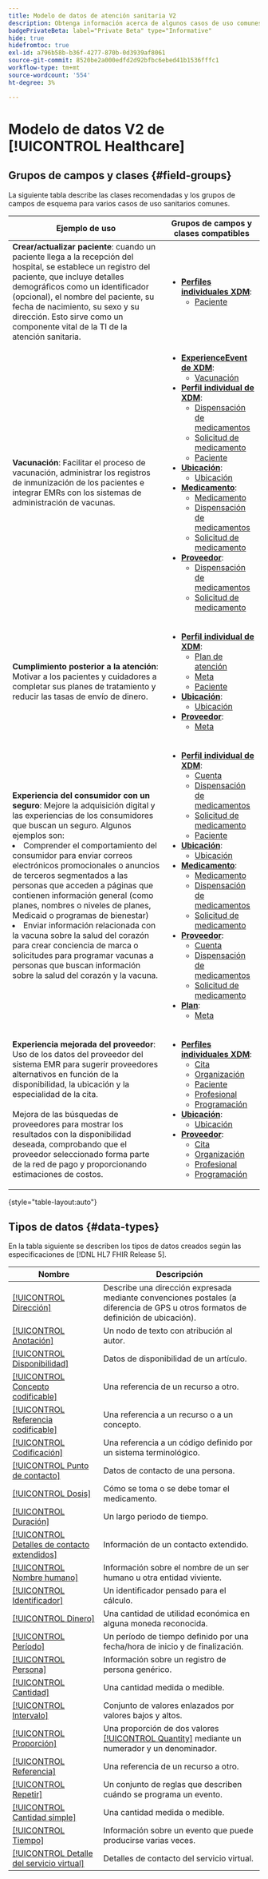 ```yaml
---
title: Modelo de datos de atención sanitaria V2
description: Obtenga información acerca de algunos casos de uso comunes de atención médica y las mejores clases, grupos de campos relacionados y tipos de datos que se deben usar.
badgePrivateBeta: label="Private Beta" type="Informative"
hide: true
hidefromtoc: true
exl-id: a796b58b-b36f-4277-870b-0d3939af8061
source-git-commit: 8520be2a000edfd2d92bfbc6ebed41b1536fffc1
workflow-type: tm+mt
source-wordcount: '554'
ht-degree: 3%

---
```


# Modelo de datos V2 de [!UICONTROL Healthcare]

## Grupos de campos y clases {#field-groups}

La siguiente tabla describe las clases recomendadas y los grupos de campos de esquema para varios casos de uso sanitarios comunes.

| Ejemplo de uso | Grupos de campos y clases compatibles |
| --- | --- |
| **Crear/actualizar paciente**: cuando un paciente llega a la recepción del hospital, se establece un registro del paciente, que incluye detalles demográficos como un identificador (opcional), el nombre del paciente, su fecha de nacimiento, su sexo y su dirección. Esto sirve como un componente vital de la TI de la atención sanitaria. | <ul><li>**[Perfiles individuales XDM](../../classes/individual-profile.md)**:<ul><li>[Paciente](./field-groups/patient.md)</li></ul></li></ul> |
| **Vacunación**: Facilitar el proceso de vacunación, administrar los registros de inmunización de los pacientes e integrar EMRs con los sistemas de administración de vacunas. | <ul><li>**[ExperienceEvent de XDM](../../classes/experienceevent.md)**:<ul><li>[Vacunación](./field-groups/immunization.md)</li></ul></li><li>**[Perfil individual de XDM](../../classes/individual-profile.md)**:<ul><li>[Dispensación de medicamentos](./field-groups/medication-dispense.md)</li><li>[Solicitud de medicamento](./field-groups/medication-request.md)</li><li>[Paciente](./field-groups/patient.md)</li></ul></li><li>**[Ubicación](./classes/location.md)**:<ul><li>[Ubicación](./field-groups/location.md)</li></ul><li>**[Medicamento](../../classes/medication.md)**:<ul><li>[Medicamento](./field-groups/medication.md)</li><li>[Dispensación de medicamentos](./field-groups/medication-dispense.md)</li><li>[Solicitud de medicamento](./field-groups/medication-request.md)</li></ul></li><li>**[Proveedor](../../classes/provider.md)**:<ul><li>[Dispensación de medicamentos](./field-groups/medication-dispense.md)</li><li>[Solicitud de medicamento](./field-groups/medication-request.md)</li></ul></li></ul> |
| **Cumplimiento posterior a la atención**: Motivar a los pacientes y cuidadores a completar sus planes de tratamiento y reducir las tasas de envío de dinero. | <ul><li>**[Perfil individual de XDM](../../classes/individual-profile.md)**:<ul><li>[Plan de atención](./field-groups/care-plan.md)</li><li>[Meta](./field-groups/goal.md)</li><li>[Paciente](./field-groups/patient.md)</li></ul></li><li>**[Ubicación](./classes/location.md)**:<ul><li>[Ubicación](./field-groups/location.md)</li></ul><li>**[Proveedor](../../classes/provider.md)**:<ul><li>[Meta](./field-groups/goal.md)</li></ul></li></ul> |
| **Experiencia del consumidor con un seguro**: Mejore la adquisición digital y las experiencias de los consumidores que buscan un seguro. Algunos ejemplos son: <li> Comprender el comportamiento del consumidor para enviar correos electrónicos promocionales o anuncios de terceros segmentados a las personas que acceden a páginas que contienen información general (como planes, nombres o niveles de planes, Medicaid o programas de bienestar)</li><li> Enviar información relacionada con la vacuna sobre la salud del corazón para crear conciencia de marca o solicitudes para programar vacunas a personas que buscan información sobre la salud del corazón y la vacuna. </li> | <ul><li>**[Perfil individual de XDM](../../classes/individual-profile.md)**:<ul><li>[Cuenta](./field-groups/account.md)</li><li>[Dispensación de medicamentos](./field-groups/medication-dispense.md)</li><li>[Solicitud de medicamento](./field-groups/medication-request.md)</li><li>[Paciente](./field-groups/patient.md)</li></ul></li><li>**[Ubicación](./classes/location.md)**:<ul><li>[Ubicación](./field-groups/location.md)</li></ul><li>**[Medicamento](../../classes/medication.md)**:<ul><li>[Medicamento](./field-groups/medication.md)</li><li>[Dispensación de medicamentos](./field-groups/medication-dispense.md)</li><li>[Solicitud de medicamento](./field-groups/medication-request.md)</li></ul></li><li>**[Proveedor](../../classes/provider.md)**:<ul><li>[Cuenta](./field-groups/account.md)</li><li>[Dispensación de medicamentos](./field-groups/medication-dispense.md)</li><li>[Solicitud de medicamento](./field-groups/medication-request.md)</li></ul><li>**[Plan](../../classes/plan.md)**:<ul><li>[Meta](./field-groups/coverage.md)</li></ul></li></ul> |
| **Experiencia mejorada del proveedor**: Uso de los datos del proveedor del sistema EMR para sugerir proveedores alternativos en función de la disponibilidad, la ubicación y la especialidad de la cita. <br> <br>Mejora de las búsquedas de proveedores para mostrar los resultados con la disponibilidad deseada, comprobando que el proveedor seleccionado forma parte de la red de pago y proporcionando estimaciones de costos. | <ul><li>**[Perfiles individuales XDM](../../classes/individual-profile.md)**:<ul><li>[Cita](./field-groups/appointment.md)</li><li>[Organización](./field-groups/organization.md)</li><li>[Paciente](./field-groups/patient.md)</li><li>[Profesional](./field-groups/practioner.md)</li><li>[Programación](./field-groups/schedule.md)</li></ul></li><li>**[Ubicación](./classes/location.md)**:<ul><li>[Ubicación](./field-groups/location.md)</li></ul><li>**[Proveedor](../../classes/provider.md)**:<ul><li>[Cita](./field-groups/appointment.md)</li><li>[Organización](./field-groups/organization.md)</li><li>[Profesional](./field-groups/practioner.md)</li><li>[Programación](./field-groups/schedule.md)</li></ul></li></ul> |

{style="table-layout:auto"}

## Tipos de datos {#data-types}

En la tabla siguiente se describen los tipos de datos creados según las especificaciones de [!DNL HL7 FHIR Release 5].

| Nombre | Descripción |
| --- | --- |
| [[!UICONTROL Dirección]](./data-types/address.md) | Describe una dirección expresada mediante convenciones postales (a diferencia de GPS u otros formatos de definición de ubicación). |
| [[!UICONTROL Anotación]](./data-types/annotation.md) | Un nodo de texto con atribución al autor. |
| [[!UICONTROL Disponibilidad]](./data-types/availability.md) | Datos de disponibilidad de un artículo. |
| [[!UICONTROL Concepto codificable]](./data-types/codeable-concept.md) | Una referencia de un recurso a otro. |
| [[!UICONTROL Referencia codificable]](./data-types/codeable-reference.md) | Una referencia a un recurso o a un concepto. |
| [[!UICONTROL Codificación]](./data-types/coding.md) | Una referencia a un código definido por un sistema terminológico. |
| [[!UICONTROL Punto de contacto]](./data-types/contact-point.md) | Datos de contacto de una persona. |
| [[!UICONTROL Dosis]](./data-types/dosage.md) | Cómo se toma o se debe tomar el medicamento. |
| [[!UICONTROL Duración]](./data-types/duration.md) | Un largo periodo de tiempo. |
| [[!UICONTROL Detalles de contacto extendidos]](./data-types/extended-contact-detail.md) | Información de un contacto extendido. |
| [[!UICONTROL Nombre humano]](./data-types/human-name.md) | Información sobre el nombre de un ser humano u otra entidad viviente. |
| [[!UICONTROL Identificador]](./data-types/identifier.md) | Un identificador pensado para el cálculo. |
| [[!UICONTROL Dinero]](./data-types/money.md) | Una cantidad de utilidad económica en alguna moneda reconocida. |
| [[!UICONTROL Período]](./data-types/period.md) | Un período de tiempo definido por una fecha/hora de inicio y de finalización. |
| [[!UICONTROL Persona]](./data-types/person.md) | Información sobre un registro de persona genérico. |
| [[!UICONTROL Cantidad]](./data-types/quantity.md) | Una cantidad medida o medible. |
| [[!UICONTROL Intervalo]](./data-types/range.md) | Conjunto de valores enlazados por valores bajos y altos. |
| [[!UICONTROL Proporción]](./data-types/ratio.md) | Una proporción de dos valores [[!UICONTROL Quantity]](./data-types/quantity.md) mediante un numerador y un denominador. |
| [[!UICONTROL Referencia]](./data-types/reference.md) | Una referencia de un recurso a otro. |
| [[!UICONTROL Repetir]](./data-types/repeat.md) | Un conjunto de reglas que describen cuándo se programa un evento. |
| [[!UICONTROL Cantidad simple]](./data-types/simple-quantity.md) | Una cantidad medida o medible. |
| [[!UICONTROL Tiempo]](./data-types/timing.md) | Información sobre un evento que puede producirse varias veces. |
| [[!UICONTROL Detalle del servicio virtual]](./data-types/virtual-service-detail.md) | Detalles de contacto del servicio virtual. |
